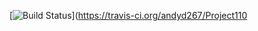 [![Build Status](https://travis-ci.org/andyd267/Project110.svg?branch=master)](https://travis-ci.org/andyd267/Project110
